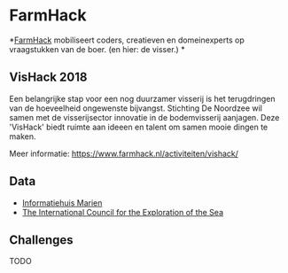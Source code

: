 # FarmHack 

*[FarmHack](farmhack.nl) mobiliseert coders, creatieven en domeinexperts op vraagstukken van de boer. (en hier: de visser.) *

## VisHack 2018

Een belangrijke stap voor een nog duurzamer visserij is het terugdringen van de hoeveelheid ongewenste bijvangst. Stichting De Noordzee wil samen met de visserijsector innovatie in de bodemvisserij aanjagen. Deze 'VisHack' biedt ruimte aan ideeen en talent om samen mooie dingen te maken.  

Meer informatie: https://www.farmhack.nl/activiteiten/vishack/

## Data

- [Informatiehuis Marien](https://www.informatiehuismarien.nl/open-data/)
- [The International Council for the Exploration of the Sea ](http://www.ices.dk/marine-data/data-portals/Pages/DATRAS.aspx)

## Challenges

TODO

